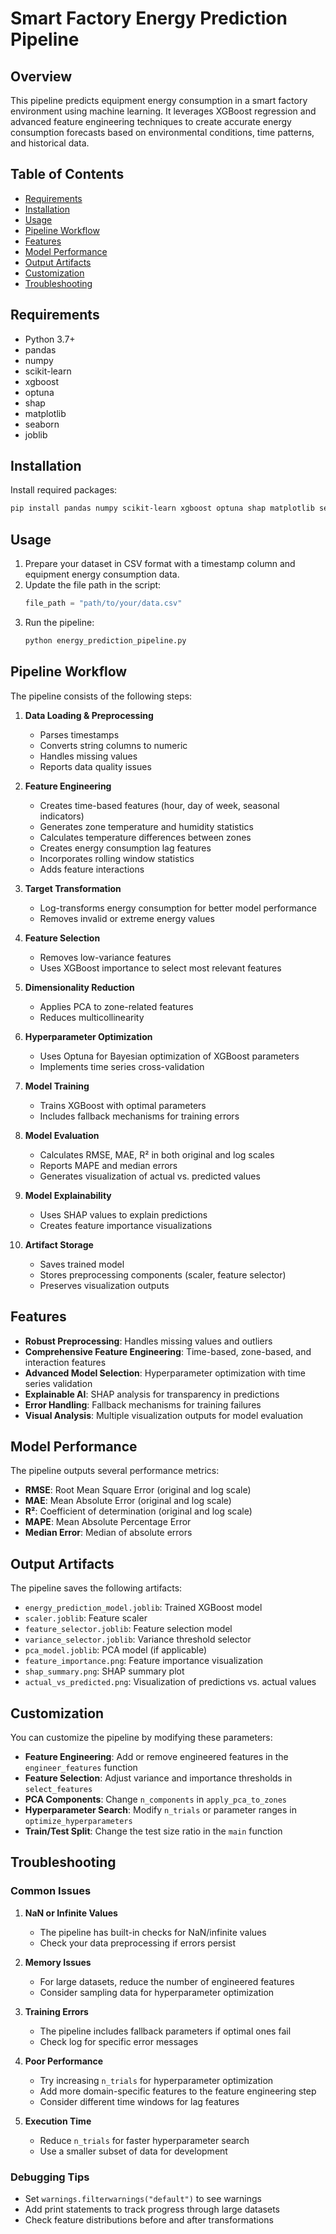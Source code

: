 # Smart Factory Energy Prediction Pipeline

## Overview
This pipeline predicts equipment energy consumption in a smart factory environment using machine learning. It leverages XGBoost regression and advanced feature engineering techniques to create accurate energy consumption forecasts based on environmental conditions, time patterns, and historical data.

## Table of Contents
- [Requirements](#requirements)
- [Installation](#installation)
- [Usage](#usage)
- [Pipeline Workflow](#pipeline-workflow)
- [Features](#features)
- [Model Performance](#model-performance)
- [Output Artifacts](#output-artifacts)
- [Customization](#customization)
- [Troubleshooting](#troubleshooting)

## Requirements
- Python 3.7+
- pandas
- numpy
- scikit-learn
- xgboost
- optuna
- shap
- matplotlib
- seaborn
- joblib

## Installation
Install required packages:

```bash
pip install pandas numpy scikit-learn xgboost optuna shap matplotlib seaborn joblib
```

## Usage
1. Prepare your dataset in CSV format with a timestamp column and equipment energy consumption data.
2. Update the file path in the script:
   ```python
   file_path = "path/to/your/data.csv"
   ```
3. Run the pipeline:
   ```python
   python energy_prediction_pipeline.py
   ```

## Pipeline Workflow
The pipeline consists of the following steps:

1. **Data Loading & Preprocessing**
   - Parses timestamps
   - Converts string columns to numeric
   - Handles missing values
   - Reports data quality issues

2. **Feature Engineering**
   - Creates time-based features (hour, day of week, seasonal indicators)
   - Generates zone temperature and humidity statistics
   - Calculates temperature differences between zones
   - Creates energy consumption lag features
   - Incorporates rolling window statistics
   - Adds feature interactions

3. **Target Transformation**
   - Log-transforms energy consumption for better model performance
   - Removes invalid or extreme energy values

4. **Feature Selection**
   - Removes low-variance features
   - Uses XGBoost importance to select most relevant features

5. **Dimensionality Reduction**
   - Applies PCA to zone-related features
   - Reduces multicollinearity

6. **Hyperparameter Optimization**
   - Uses Optuna for Bayesian optimization of XGBoost parameters
   - Implements time series cross-validation

7. **Model Training**
   - Trains XGBoost with optimal parameters
   - Includes fallback mechanisms for training errors

8. **Model Evaluation**
   - Calculates RMSE, MAE, R² in both original and log scales
   - Reports MAPE and median errors
   - Generates visualization of actual vs. predicted values

9. **Model Explainability**
   - Uses SHAP values to explain predictions
   - Creates feature importance visualizations

10. **Artifact Storage**
    - Saves trained model
    - Stores preprocessing components (scaler, feature selector)
    - Preserves visualization outputs

## Features
- **Robust Preprocessing**: Handles missing values and outliers
- **Comprehensive Feature Engineering**: Time-based, zone-based, and interaction features
- **Advanced Model Selection**: Hyperparameter optimization with time series validation
- **Explainable AI**: SHAP analysis for transparency in predictions
- **Error Handling**: Fallback mechanisms for training failures
- **Visual Analysis**: Multiple visualization outputs for model evaluation

## Model Performance
The pipeline outputs several performance metrics:

- **RMSE**: Root Mean Square Error (original and log scale)
- **MAE**: Mean Absolute Error (original and log scale)
- **R²**: Coefficient of determination (original and log scale)
- **MAPE**: Mean Absolute Percentage Error
- **Median Error**: Median of absolute errors

## Output Artifacts
The pipeline saves the following artifacts:

- `energy_prediction_model.joblib`: Trained XGBoost model
- `scaler.joblib`: Feature scaler
- `feature_selector.joblib`: Feature selection model
- `variance_selector.joblib`: Variance threshold selector
- `pca_model.joblib`: PCA model (if applicable)
- `feature_importance.png`: Feature importance visualization
- `shap_summary.png`: SHAP summary plot
- `actual_vs_predicted.png`: Visualization of predictions vs. actual values

## Customization
You can customize the pipeline by modifying these parameters:

- **Feature Engineering**: Add or remove engineered features in the `engineer_features` function
- **Feature Selection**: Adjust variance and importance thresholds in `select_features`
- **PCA Components**: Change `n_components` in `apply_pca_to_zones`
- **Hyperparameter Search**: Modify `n_trials` or parameter ranges in `optimize_hyperparameters`
- **Train/Test Split**: Change the test size ratio in the `main` function

## Troubleshooting

### Common Issues

1. **NaN or Infinite Values**
   - The pipeline has built-in checks for NaN/infinite values
   - Check your data preprocessing if errors persist

2. **Memory Issues**
   - For large datasets, reduce the number of engineered features
   - Consider sampling data for hyperparameter optimization

3. **Training Errors**
   - The pipeline includes fallback parameters if optimal ones fail
   - Check log for specific error messages

4. **Poor Performance**
   - Try increasing `n_trials` for hyperparameter optimization
   - Add more domain-specific features to the feature engineering step
   - Consider different time windows for lag features

5. **Execution Time**
   - Reduce `n_trials` for faster hyperparameter search
   - Use a smaller subset of data for development

### Debugging Tips
- Set `warnings.filterwarnings("default")` to see warnings
- Add print statements to track progress through large datasets
- Check feature distributions before and after transformations